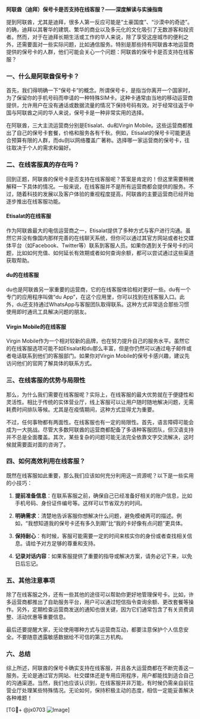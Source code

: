 **阿联酋（迪拜）保号卡是否支持在线客服？——深度解读与实操指南**

提到阿联酋，尤其是迪拜，很多人第一反应可能是“土豪国度”、“沙漠中的奇迹”。的确，迪拜以其奢华的建筑、繁华的商业以及多元化的文化吸引了无数游客和投资者。然而，对于在迪拜长期生活或工作的华人来说，除了享受这座城市的便利之外，还需要面对一些实际问题，比如通信服务。特别是那些持有阿联酋本地运营商提供的保号卡的人群，他们可能会关心一个问题：阿联酋的保号卡是否支持在线客服？

### 一、什么是阿联酋保号卡？

首先，我们得明确一下“保号卡”的概念。所谓保号卡，是指当你离开一个国家时，为了保留你的手机号码而申请的一种特殊SIM卡。这种卡通常由当地的移动运营商提供，允许用户在没有通话或数据流量的情况下保持号码有效。对于经常往返于中国与阿联酋之间的华人来说，保号卡是一种非常实用的选择。

在阿联酋，三大主流运营商分别是Etisalat、du和Virgin Mobile。这些运营商都推出了自己的保号卡套餐，价格和服务各有千秋。例如，Etisalat的保号卡可能更适合预算有限的人群，而du则以网络覆盖广著称。选择哪一家运营商的保号卡，往往取决于个人的需求和偏好。

### 二、在线客服真的存在吗？

回到正题，阿联酋的保号卡是否支持在线客服呢？答案是肯定的！但这里需要稍微解释一下具体的情况。一般来说，在线客服并不是所有运营商都会提供的服务。不过，随着科技的发展以及客户体验的重视程度提高，阿联酋的主要运营商已经开始逐步推出在线客服功能。

#### Etisalat的在线客服

作为阿联酋最大的电信运营商之一，Etisalat提供了多种方式与客户进行沟通。虽然它并没有像国内那样完善的在线聊天系统，但你可以通过其官方网站或者社交媒体平台（如Facebook、Twitter等）联系到客服人员。如果你遇到关于保号卡的问题，比如如何充值、如何延长有效期或者如何查询余额，都可以尝试通过这些渠道获取帮助。

#### du的在线客服

du也是阿联酋另一家重要的运营商，它的在线客服体验相对更好一些。du有一个专门的应用程序叫做“du App”，在这个应用里，你可以找到在线客服入口。此外，du还支持通过WhatsApp与客服团队取得联系。这种方式非常适合那些习惯使用即时通讯工具解决问题的朋友。

#### Virgin Mobile的在线客服

Virgin Mobile作为一个相对较新的品牌，也在努力提升自己的服务水平。虽然它的在线客服选项可能不如Etisalat和du那么丰富，但是你仍然可以通过电子邮件或者电话联系到他们的客服部门。如果你对Virgin Mobile的保号卡感兴趣，建议先访问他们的官网了解具体的联系方式。

### 三、在线客服的优势与局限性

那么，为什么我们需要在线客服呢？实际上，在线客服的最大优势就在于便捷性和灵活性。相比于传统的实体营业厅，线上客服可以让用户随时随地解决问题，无需耗费时间排队等候。尤其是在疫情期间，这种方式显得尤为重要。

不过，任何事物都有两面性。在线客服也有一定的局限性。首先，语言障碍可能会成为一大挑战。尽管大多数阿联酋的运营商都配备了多语种客服团队，但汉语支持并不总是全面覆盖。其次，某些复杂的问题可能无法完全依靠文字交流解决，这时候就需要面对面的咨询了。

### 四、如何高效利用在线客服？

既然在线客服如此重要，那么我们应该如何充分利用这一资源呢？以下是一些实用的小技巧：

1. **提前准备信息**：在联系客服之前，确保自己已经准备好相关的账户信息，比如手机号码、身份证件编号等。这样可以节省双方的时间。
   
2. **明确需求**：清楚地告诉客服你想解决什么问题，避免模棱两可的描述。例如，“我想知道我的保号卡还有多久到期”比“我的卡好像有点问题”更具体。

3. **保持耐心**：有时候，客服可能需要一定的时间来核实你的身份或者查找相关信息。请给予对方足够的尊重和支持。

4. **记录对话内容**：如果客服提供了重要的指导或解决方案，请务必记下来，以免日后忘记。

### 五、其他注意事项

除了在线客服之外，还有一些其他的途径可以帮助你更好地管理保号卡。比如，许多运营商都推出了自助服务平台，用户可以通过短信指令查询余额、更改套餐等操作。另外，定期检查运营商发送的通知也很关键，因为它们通常包含了有关资费调整、活动优惠等重要信息。

最后还要提醒大家，无论使用哪种方式与运营商互动，都要注意保护个人信息安全。不要随意透露敏感数据给不可信的第三方机构。

### 六、总结

综上所述，阿联酋的保号卡确实支持在线客服，并且各大运营商都在不断完善这一服务。无论是通过官方网站、社交媒体还是专用应用程序，用户都能找到适合自己的沟通渠道。当然，我们也应该认识到，在线客服并非万能，有时候仍需亲自前往营业厅处理某些特殊情况。无论如何，保持积极主动的态度，相信一定能妥善解决各种难题！

[TG💪+ @jx0703 ![Image](https://github.com/user-attachments/assets/dbca1d08-cadb-493c-b0ec-ad6f7a83f270)]